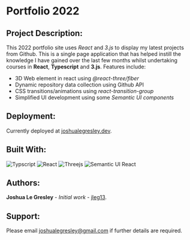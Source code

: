 # Portfolio 2022

## Project Description:

This 2022 portfolio site uses *React* and *3.js* to display my latest projects from Github. This is a single page application that has helped instill the knowledge I have gained over the last few months whilst undertaking courses in **React**, **Typescript** and **3.js**. Features include:
  - 3D Web element in react using *@react-three/fiber*
  - Dynamic repository data collection using Github API
  - CSS transitions/animations using *react-transition-group*
  - Simplified UI development using some *Semantic UI components* 

## Deployment:

Currently deployed at [joshualegresley.dev](https://joshualegresley.dev).

## Built With:

![Typscript](https://img.shields.io/badge/TypeScript-007ACC?style=for-the-badge&logo=typescript&logoColor=white)
![React](https://img.shields.io/badge/React-20232A?style=for-the-badge&logo=react&logoColor=61DAFB)
![Threejs](https://img.shields.io/badge/threejs-black?style=for-the-badge&logo=three.js&logoColor=white)
![Semantic UI React](https://img.shields.io/badge/Semantic%20UI%20React-%2335BDB2.svg?style=for-the-badge&logo=SemanticUIReact&logoColor=white)

## Authors:

**Joshua Le Gresley** - *Initial work* - [jleg13](https://https://github.com/jleg13).

## Support:
Please email joshualegresley@gmail.com if further details are required.
